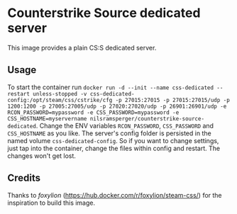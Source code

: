 # Counterstrike Source dedicated server
This image provides a plain CS:S dedicated server.

## Usage
To start the container run `docker run -d --init --name css-dedicated --restart unless-stopped -v css-dedicated-config:/opt/steam/css/cstrike/cfg -p 27015:27015 -p 27015:27015/udp -p 1200:1200 -p 27005:27005/udp -p 27020:27020/udp -p 26901:26901/udp -e RCON_PASSWORD=mypassword -e CSS_PASSWORD=mypassword -e CSS_HOSTNAME=myservername nilsramsperger/counterstrike-source-dedicated`.
Change the ENV variables `RCON_PASSWORD`, `CSS_PASSWORD` and `CSS_HOSTNAME` as you like.
The server's config folder is persisted in the named volume `css-dedicated-config`.
So if you want to change settings, just tap into the container, change the files within config and restart.
The changes won't get lost.

## Credits
Thanks to _foxylion_ (https://hub.docker.com/r/foxylion/steam-css/) for the inspiration to build this image.